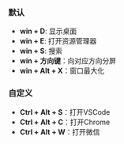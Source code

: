 ### 默认
- **win + D**: 显示桌面
- **win + E**: 打开资源管理器
- **win + S**: 搜索
- **win + 方向键**：向对应方向分屏
- **win + Alt + X**：窗口最大化

### 自定义
- **Ctrl + Alt + S**：打开VSCode
- **Ctrl + Alt + C**：打开Chrome
- **Ctrl + Alt + W**：打开微信